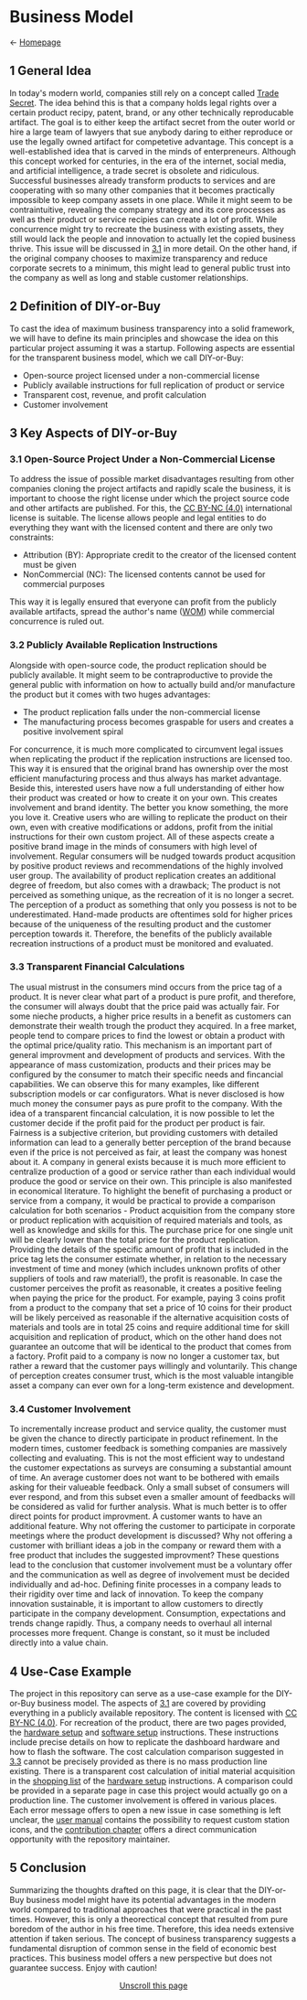 # Business Model
← [Homepage](../)

## 1 General Idea
In today's modern world, companies still rely on a concept called [Trade Secret](https://en.wikipedia.org/wiki/Trade_secret). The idea behind this is that a company holds legal rights over a certain product recipy, patent, brand, or any other technically reproducable artifact. The goal is to either keep the artifact secret from the outer world or hire a large team of lawyers that sue anybody daring to either reproduce or use the legally owned artifact for competetive advantage. This concept is a well-established idea that is carved in the minds of enterpreneurs. Although this concept worked for centuries, in the era of the internet, social media, and artificial intelligence, a trade secret is obsolete and ridiculous. Successful businesses already transform products to services and are cooperating with so many other companies that it becomes practically impossible to keep company assets in one place. While it might seem to be contraintuitive, revealing the company strategy and its core processes as well as their product or service recipies can create a lot of profit. While concurrence might try to recreate the business with existing assets, they still would lack the people and innovation to actually let the copied business thrive. This issue will be discussed in [3.1](#31-open-source-project-under-non-commercial-license) in more detail. On the other hand, if the original company chooses to maximize transparency and reduce corporate secrets to a minimum, this might lead to general public trust into the company as well as long and stable customer relationships. 

## 2 Definition of DIY-or-Buy
To cast the idea of maximum business transparency into a solid framework, we will have to define its main principles and showcase the idea on this particular project assuming it was a startup. Following aspects are essential for the transparent business model, which we call DIY-or-Buy:

- Open-source project licensed under a non-commercial license
- Publicly available instructions for full replication of product or service
- Transparent cost, revenue, and profit calculation
- Customer involvement

## 3 Key Aspects of DIY-or-Buy 
### 3.1 Open-Source Project Under a Non-Commercial License
To address the issue of possible market disadvantages resulting from other companies cloning the project artifacts and rapidly scale the business, it is important to choose the right license under which the project source code and other artifacts are published. For this, the [CC BY-NC (4.0)](https://creativecommons.org/licenses/by-nc/4.0/legalcode.txt) international license is suitable. The license allows people and legal entities to do everything they want with the licensed content and there are only two constraints:
- Attribution (BY): Appropriate credit to the creator of the licensed content must be given
- NonCommercial (NC): The licensed contents cannot be used for commercial purposes

This way it is legally ensured that everyone can profit from the publicly available artifacts, spread the author's name ([WOM](https://en.wikipedia.org/wiki/Word_of_mouth)) while commercial concurrence is ruled out.

### 3.2 Publicly Available Replication Instructions
Alongside with open-source code, the product replication should be publicly available. It might seem to be contraproductive to provide the general public with information on how to actually build and/or manufacture the product but it comes with two huges advantages:
- The product replication falls under the non-commercial license
- The manufacturing process becomes graspable for users and creates a positive involvement spiral

For concurrence, it is much more complicated to circumvent legal issues when replicating the product if the replication instructions are licensed too. This way it is ensured that the original brand has ownership over the most efficient manufacturing process and thus always has market advantage. Beside this, interested users have now a full understanding of either how their product was created or how to create it on your own. This creates involvement and brand identity. The better you know something, the more you love it. Creative users who are willing to replicate the product on their own, even with creative modifications or addons, profit from the initial instructions for their own custom project. All of these aspects create a positive brand image in the minds of consumers with high level of involvement. Regular consumers will be nudged towards product acqusition by positive product reviews and recommendations of the highly involved user group. The availability of product replication creates an additional degree of freedom, but also comes with a drawback; The product is not perceived as something unique, as the recreation of it is no longer a secret. The perception of a product as something that only you possess is not to be underestimated. Hand-made products are oftentimes sold for higher prices because of the uniqueness of the resulting product and the customer perception towards it. Therefore, the benefits of the publicly available recreation instructions of a product must be monitored and evaluated.

### 3.3 Transparent Financial Calculations
The usual mistrust in the consumers mind occurs from the price tag of a product. It is never clear what part of a product is pure profit, and therefore, the consumer will always doubt that the price paid was actually fair. For some nieche products, a higher price results in a benefit as customers can demonstrate their wealth trough the product they acquired. In a free market, people tend to compare prices to find the lowest or obtain a product with the optimal price/quality ratio. This mechanism is an important part of general improvment and development of products and services. With the appearance of mass customization, products and their prices may be configured by the consumer to match their specific needs and fincancial capabilities. We can observe this for many examples, like different subscription models or car configurators. What is never disclosed is how much money the consumer pays as pure profit to the company. With the idea of a transparent fincancial calculation, it is now possible to let the customer decide if the profit paid for the product per product is fair. Fairness is a subjective criterion, but providing customers with detailed information can lead to a generally better perception of the brand because even if the price is not perceived as fair, at least the company was honest about it. A company in general exists because it is much more efficient to centralize production of a good or service rather than each individual would produce the good or service on their own. This principle is also manifested in economical literature. To highlight the benefit of purchasing a product or service from a company, it would be practical to provide a comparison calculation for both scenarios - Product acquisition from the company store or product replication with acquisition of required materials and tools, as well as knowledge and skills for this. The purchase price for one single unit will be clearly lower than the total price for the product replication. Providing the details of the specific amount of profit that is included in the price tag lets the consumer estimate whether, in relation to the necessary investment of time and money (which includes unknown profits of other suppliers of tools and raw material!), the profit is reasonable. In case the customer perceives the profit as reasonable, it creates a positive feeling when paying the price for the product. For example, paying 3 coins profit from a product to the company that set a price of 10 coins for their product will be likely perceived as reasonable if the alternative acquisition costs of materials and tools are in total 25 coins and require additional time for skill acquisition and replication of product, which on the other hand does not guarantee an outcome that will be identical to the product that comes from a factory. Profit paid to a company is now no longer a customer tax, but rather a reward that the customer pays willingly and voluntarily. This change of perception creates consumer trust, which is the most valuable intangible asset a company can ever own for a long-term existence and development.

### 3.4 Customer Involvement
To incrementally increase product and service quality, the customer must be given the chance to directly participate in product refinement. In the modern times, customer feedback is something companies are massively collecting and evaluating. This is not the most efficient way to undestand the customer expectations as surveys are consuming a substantial amount of time. An average customer does not want to be bothered with emails asking for their valueable feedback. Only a small subset of consumers will ever respond, and from this subset even a smaller amount of feedbacks will be considered as valid for further analysis. What is much better is to offer direct points for product improvment. A customer wants to have an additional feature. Why not offering the customer to participate in corporate meetings where the product development is discussed? Why not offering a customer with brilliant ideas a job in the company or reward them with a free product that includes the suggested improvment? These questions lead to the conclusion that customer involvement must be a voluntary offer and the communication as well as degree of involvement must be decided individually and ad-hoc. Defining finite processes in a company leads to their rigidity over time and lack of innovation. To keep the company innovation sustainable, it is important to allow customers to directly participate in the company development. Consumption, expectations and trends change rapidly. Thus, a company needs to overhaul all internal processes more frequent. Change is constant, so it must be included directly into a value chain.

## 4 Use-Case Example
The project in this repository can serve as a use-case example for the DIY-or-Buy business model. The aspects of [3.1](#31-open-source-project-under-a-non-commercial-license) are covered by providing everything in a publicly available repository. The content is licensed with [CC BY-NC (4.0)](../LICENSE). For recreation of the product, there are two pages provided, the [hardware setup](./hardware-setup.md) and [software setup](./software-setup.md) instructions. These instructions include precise details on how to replicate the dashboard hardware and how to flash the software. The cost calculation comparison suggested in [3.3](#33-transparent-financial-calculations) cannot be precisely provided as there is no mass production line existing. There is a transparent cost calculation of initial material acquisition in the [shopping list](./hardware-setup.md#1-shopping-list) of the [hardware setup](./hardware-setup.md) instructions. A comparison could be provided in a separate page in case this project would actually go on a production line. The customer involvement is offered in various places. Each error message offers to open a new issue in case something is left unclear, the [user manual](./user-manual.md) contains the possibility to request custom station icons, and the [contribution chapter](../README.md#contribution) offers a direct communication opportunity with the repository maintainer.
## 5 Conclusion
Summarizing the thoughts drafted on this page, it is clear that the DIY-or-Buy business model might have its potential advantages in the modern world compared to traditional approaches that were practical in the past times. However, this is only a theorectical concept that resulted from pure boredom of the author in his free time. Therefore, this idea needs extensive attention if taken serious. The concept of business transparency suggests a fundamental disruption of common sense in the field of economic best practices. This business model offers a new perspective but does not guarantee success. Enjoy with caution!
<p align="center"><a href="#business-model">Unscroll this page</a></p>